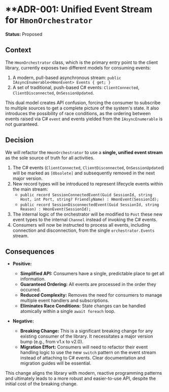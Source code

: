 # **ADR-001: Unified Event Stream for `HmonOrchestrator`

**Status:** Proposed

## Context

The `HmonOrchestrator` class, which is the primary entry point to the client library, currently exposes two different models for consuming events:

1. A modern, pull-based asynchronous stream: `public IAsyncEnumerable<HmonEvent> Events { get; }`
2. A set of traditional, push-based C# events: `ClientConnected`, `ClientDisconnected`, `OnSessionUpdated`.

This dual model creates API confusion, forcing the consumer to subscribe to multiple sources to get a complete picture of the system's state. It also introduces the possibility of race conditions, as the ordering between events raised via C# `event` and events yielded from the `IAsyncEnumerable` is not guaranteed.

## Decision

We will refactor the `HmonOrchestrator` to use a **single, unified event stream** as the sole source of truth for all activities.

1. The C# events (`ClientConnected`, `ClientDisconnected`, `OnSessionUpdated`) will be marked as `[Obsolete]` and subsequently removed in the next major version.
2. New record types will be introduced to represent lifecycle events within the main stream:
    - `public record SessionConnectedEvent(Guid SessionId, string Host, int Port, string? FriendlyName) : HmonEvent(SessionId);`
    - `public record SessionDisconnectedEvent(Guid SessionId, string Reason) : HmonEvent(SessionId);`
3. The internal logic of the orchestrator will be modified to `Post` these new event types to the internal `Channel` instead of invoking the C# events.
4. Consumers will now be instructed to process all events, including connection and disconnection, from the single `orchestrator.Events` stream.

## Consequences

- **Positive:**
  - **Simplified API:** Consumers have a single, predictable place to get all information.
  - **Guaranteed Ordering:** All events are processed in the order they occurred.
  - **Reduced Complexity:** Removes the need for consumers to manage multiple event handlers and subscriptions.
  - **Eliminates Race Conditions:** State changes can be handled atomically within a single `await foreach` loop.

- **Negative:**
  - **Breaking Change:** This is a significant breaking change for any existing consumer of the library. It necessitates a major version bump (e.g., from v1.x to v2.0).
  - **Migration Effort:** Consumers will need to refactor their event handling logic to use the new `switch` pattern on the event stream instead of attaching to C# events. Clear documentation and migration guides will be essential.

This change aligns the library with modern, reactive programming patterns and ultimately leads to a more robust and easier-to-use API, despite the initial cost of the breaking change.

